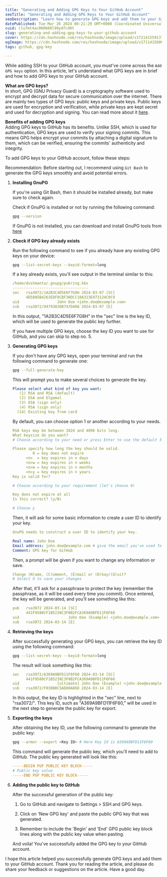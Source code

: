 ```yaml
---
title: "Generating and Adding GPG Keys to Your GitHub Account"
seoTitle: "Generating and Adding GPG Keys to Your GitHub Account"
seoDescription: "Learn how to generate GPG keys and add them to your GitHub account with this comprehensive guide."
datePublished: Tue Mar 26 2024 00:21:29 GMT+0000 (Coordinated Universal Time)
cuid: clu7mt4ac000608l99ydfcd0t
slug: generating-and-adding-gpg-keys-to-your-github-account
cover: https://cdn.hashnode.com/res/hashnode/image/upload/v1711415591372/8e5bd258-1b20-4e2b-b8d5-a17e2edf37a5.png
ogImage: https://cdn.hashnode.com/res/hashnode/image/upload/v1711415600868/9fc0a286-b016-4e6a-8a12-cd02c7c09c75.png
tags: github, gpg-key

---
```


While adding SSH to your GitHub account, you must've come across the `Add GPG keys` option. In this article, let's understand what GPG keys are in brief and how to add GPG keys to your GitHub account.

**What are GPG keys?**  
In short, GPG (GNU Privacy Guard) is a cryptography software used to encrypt and decrypt data for secure communication over the internet. There are mainly two types of GPG keys: public keys and private keys. Public keys are used for encryption and verification, while private keys are kept secret and used for decryption and signing. You can read more about it [here](https://gnupg.org/).

**Benefits of adding GPG keys**  
Adding GPG keys to GitHub has its benefits. Unlike SSH, which is used for authentication, GPG keys are used to verify your signing commits. This means GPG helps encrypt your commits by attaching a digital signature to them, which can be verified, ensuring the commits' authenticity and integrity.

To add GPG keys to your GitHub account, follow these steps:

Recommendation: Before starting out, I recommend using `Git Bash` to generate the GPG keys smoothly and avoid potential errors.

1. **Installing GnuPG**
    
    If you're using Git Bash, then it should be installed already, but make sure to check again.
    
    Check if GnuPG is installed or not by running the following command:
    
    ```bash
    gpg --version
    ```
    
    If GnuPG is not installed, you can download and install GnuPG tools from [here](https://www.gnupg.org/download/)
    
2. **Check if GPG key already exists**
    
    Run the following command to see if you already have any existing GPG keys on your device:
    
    ```bash
    gpg --list-secret-keys --keyid-format=long
    ```
    
    If a key already exists, you'll see output in the terminal similar to this:
    
    ```yaml
    /home/dushmanta/.gnupg/pubring.kbx
    ----------------------------------
    sec   rsa3072/1A2B3C4D5E6F7G8H 2024-03-07 [SC]
          4D5805B4263EDF0CBF30DCC10A323E973124C0C9
    uid                 John Doe <john.doe@example.com>
    ssb   rsa3072/94793836B747D40A 2024-03-07 [E]
    ```
    
    In this output, "1A2B3C4D5E6F7G8H" in the "sec" line is the key ID, which will be used to generate the public key further.
    
    If you have multiple GPG keys, choose the key ID you want to use for GitHub, and you can skip to step no. 5.
    
3. **Generating GPG keys**
    
    If you don't have any GPG keys, open your terminal and run the following command to generate one:
    
    ```bash
    gpg --full-generate-key
    ```
    
    This will prompt you to make several choices to generate the key.
    
    ```yaml
    Please select what kind of key you want:
       (1) RSA and RSA (default)
       (2) DSA and Elgamal
       (3) DSA (sign only)
       (4) RSA (sign only)
      (14) Existing key from card
    ```
    
    By default, you can choose option 1 or another according to your needs.
    
    ```yaml
    RSA keys may be between 1024 and 4096 bits long.
    What keysize do you want?
    # Choose according to your need or press Enter to use the default 3072
    
    Please specify how long the key should be valid.
             0 = key does not expire
          <n>  = key expires in n days
          <n>w = key expires in n weeks
          <n>m = key expires in n months
          <n>y = key expires in n years
    Key is valid for?
    
    # Choose according to your requirement (let's choose 0)
    
    Key does not expire at all
    Is this correct? (y/N)
    
    # Choose y
    ```
    
    Then, it will ask for some basic information to create a user ID to identify your key.
    
    ```yaml
    GnuPG needs to construct a user ID to identify your key.
    
    Real name: John Doe
    Email address: john.doe@example.com # give the email you've used for GitHub
    Comment: GPG key for GitHub
    ```
    
    Then, a prompt will be given if you want to change any information or save.
    
    ```yaml
    Change (N)ame, (C)omment, (E)mail or (O)kay/(Q)uit?
    # Select O to save your changes
    ```
    
    After that, it'll ask for a passphrase to protect the key (remember the passphrase, as it will be used every time you commit). Once entered, the key will be generated, and you'll see something like this:
    
    ```yaml
    pub   rsa3072 2024-03-14 [SC]
          441F9580CF1B5238C3F0B2FCA369A9BFD11F6F60
    uid                      John Doe (Example) <john.doe@example.com>
    sub   rsa3072 2024-03-14 [E]
    ```
    
4. **Retrieving the keys**
    
    After successfully generating your GPG keys, you can retrieve the key ID using the following command:
    
    ```bash
    gpg --list-secret-keys --keyid-format=long
    ```
    
    The result will look something like this:
    
    ```yaml
    sec   rsa3072/A369A9BFD11F6F60 2024-03-14 [SC]
          441F9580CF1B5238C3F0B2FCA369A9BFD11F6F60
    uid                 [ultimate] John Doe (Example) <john.doe@example.com>
    ssb   rsa3072/F038B8C5AD80A86D 2024-03-14 [E]
    ```
    
    In this output, the key ID is highlighted in the "sec" line, next to "rsa3072/". This key ID, such as "A369A9BFD11F6F60," will be used in the next step to generate the public key for export.
    
5. **Exporting the keys**
    
    After obtaining the key ID, use the following command to generate the public key:
    
    ```bash
    gpg --armor --export <Key ID> # Here Key Id is A369A9BFD11F6F60
    ```
    
    This command will generate the public key, which you'll need to add to GitHub. The public key generated will look like this:
    
    ```yaml
    -----BEGIN PGP PUBLIC KEY BLOCK-----
    # Public key value
    -----END PGP PUBLIC KEY BLOCK-----
    ```
    
6. **Adding the public key to GitHub**
    
    After the successful generation of the public key:
    
    1. Go to GitHub and navigate to Settings &gt; SSH and GPG keys.
        
    2. Click on 'New GPG key' and paste the public GPG key that was generated.
        
    3. Remember to include the 'Begin' and 'End' GPG public key block lines along with the public key value when pasting.
        
    
    And voila! You've successfully added the GPG key to your GitHub account.
    

I hope this article helped you successfully generate GPG keys and add them to your GitHub account. Thank you for reading the article, and please do share your feedback or suggestions on the article. Have a good day.